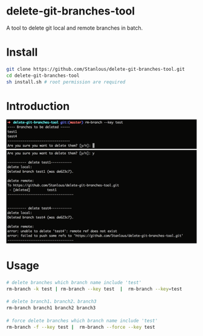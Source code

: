 # delete-git-branches-tool
A tool to delete git local and remote branches in batch.

# Install
```sh
git clone https://github.com/Stanlous/delete-git-branches-tool.git
cd delete-git-branches-tool
sh install.sh # root permission are required
```
# Introduction
![a](https://raw.githubusercontent.com/Stanlous/delete-git-branches-tool/master/img/introduction-a.png)
![b](https://raw.githubusercontent.com/Stanlous/delete-git-branches-tool/master/img/introduction-b.png)

# Usage
```sh
# delete branches which branch name include 'test'
rm-branch -k test | rm-branch --key test  |  rm-branch --key=test 

# delete branch1、branch2、branch3
rm-branch branch1 branch2 branch3

# force delete branches which branch name include 'test'
rm-branch -f --key test |  rm-branch --force --key test
```
